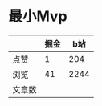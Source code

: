 # 最小Mvp

|        | 掘金 | b站  |
| ------ | ---- | ---- |
| 点赞   | 1    |  204   |
| 浏览   | 41    |  2244    |
| 文章数 |     |     |

